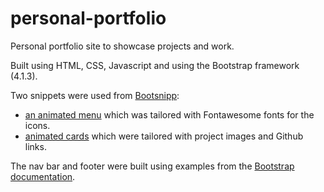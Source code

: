 # personal-portfolio
Personal portfolio site to showcase projects and work.

Built using HTML, CSS, Javascript and using the Bootstrap framework (4.1.3).

Two snippets were used from [Bootsnipp](https://bootsnipp.com/):
* [an animated menu](https://bootsnipp.com/snippets/qrGeD) which was tailored with Fontawesome fonts for the icons.
* [animated cards](https://bootsnipp.com/snippets/featured/team-design-card-flipper-using-bootstrap-4) which were tailored with project images and Github links.

The nav bar and footer were built using examples from the [Bootstrap documentation](https://getbootstrap.com/docs/4.1/getting-started/introduction/).


